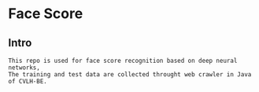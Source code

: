 # Face Score

## Intro
    This repo is used for face score recognition based on deep neural networks,
    The training and test data are collected throught web crawler in Java of CVLH-BE.
